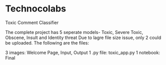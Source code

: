 # Technocolabs
Toxic Comment Classifier


The complete project has 5 seperate models- Toxic, Severe Toxic, Obscene, Insult and Identity threat
Due to lagre file size issue, only 2 could be uploaded.
The following are the files:

3 images: Welcome Page, Input, Output
1 .py file: toxic_app.py
1 notebook: Final

